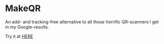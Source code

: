 # MakeQR

An add- and tracking-free alternative to all those horrific QR-scanners I get in my Google-results.

Try it at [HERE](https://make-qr-jr1i.vercel.app)



